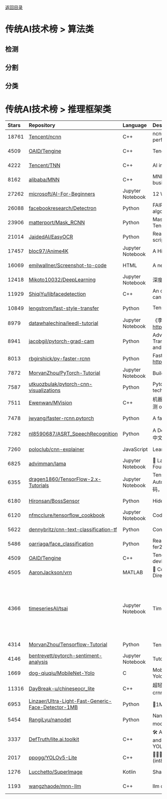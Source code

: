 <a href="https://github.com/liqi-c/AI-Robot-Knowledge-Repository">返回目录</a>

# 传统AI技术榜 > 算法类
## 检测

## 分割

## 分类


# 传统AI技术榜 > 推理框架类
|Stars|Repository|Language|Description|Updated|Created|
|:-|:-|:-|:-|:-|:-|
|18761|[Tencent/ncnn](git://github.com/Tencent/ncnn.git)|C++|ncnnisahigh-performanceneuralnetworkinferenceframeworkoptimizedforthemobileplatform|2024-02-08T03:31:57Z|2017-06-30T10:55:37Z|
|4509|[OAID/Tengine](git://github.com/OAID/Tengine.git)|C++|Tengineisalite,highperformance,modularinferenceengineforembeddeddevice|2024-02-03T13:44:14Z|2017-12-30T01:21:41Z|
|4222|[Tencent/TNN](git://github.com/Tencent/TNN.git)|C++|AI inference |2024-02-07T06:47:18Z|2020-05-29T07:20:28Z|
| 8162 | [alibaba/MNN](git://github.com/alibaba/MNN.git)| C++ | MNN is a blazing fast, lightweight deep learning framework, battle-tested by business-critical use cases in Alibaba | 2024-02-07T23:09:41Z | 2019-04-15T07:40:18Z|
|27262|[microsoft/AI-For-Beginners](git://github.com/microsoft/AI-For-Beginners.git)|Jupyter Notebook|12 Weeks, 24 Lessons, AI for All!|2024-02-08T04:47:33Z|2021-03-03T16:27:36Z|
|26088|[facebookresearch/Detectron](git://github.com/facebookresearch/Detectron.git)|Python|FAIR's research platform for object detection research, implementing popular algorithms like Mask R-CNN and RetinaNet.|2024-02-07T18:36:11Z|2017-10-05T17:32:00Z|
|23906|[matterport/Mask_RCNN](git://github.com/matterport/Mask_RCNN.git)|Python|Mask R-CNN for object detection and instance segmentation on Keras and TensorFlow|2024-02-07T15:41:36Z|2017-10-19T20:28:34Z|
|21014|[JaidedAI/EasyOCR](git://github.com/JaidedAI/EasyOCR.git)|Python|Ready-to-use OCR with 80+ supported languages and all popular writing scripts including Latin, Chinese, Arabic, Devanagari, Cyrillic and etc.|2024-02-08T02:45:21Z|2020-03-14T11:46:39Z|
|17457|[bloc97/Anime4K](git://github.com/bloc97/Anime4K.git)|Jupyter Notebook|A High-Quality Real Time Upscaler for Anime Video|2024-02-08T04:29:51Z|2019-08-13T22:51:31Z|
|16069|[emilwallner/Screenshot-to-code](git://github.com/emilwallner/Screenshot-to-code.git)|HTML|A neural network that transforms a design mock-up into a static website.|2024-02-07T19:47:23Z|2017-10-16T11:41:48Z|
|12418|[Mikoto10032/DeepLearning](git://github.com/Mikoto10032/DeepLearning.git)|Jupyter Notebook|深度学习入门教程, 优秀文章, Deep Learning Tutorial|2024-02-08T05:34:35Z|2018-04-09T15:53:37Z|
|11929|[ShiqiYu/libfacedetection](git://github.com/ShiqiYu/libfacedetection.git)|C++|An open source library for face detection in images. The face detection speed can reach 1000FPS. |2024-02-07T01:16:41Z|2015-01-20T07:47:20Z|
|10849|[lengstrom/fast-style-transfer](git://github.com/lengstrom/fast-style-transfer.git)|Python|TensorFlow CNN for fast style transfer ⚡🖥🎨🖼|2024-02-07T07:39:42Z|2016-07-21T02:59:11Z|
|8979|[datawhalechina/leedl-tutorial](git://github.com/datawhalechina/leedl-tutorial.git)|Jupyter Notebook|《李宏毅深度学习教程》，PDF下载地址：https://github.com/datawhalechina/leedl-tutorial/releases|2024-02-08T05:34:17Z|2019-07-02T01:05:11Z|
|8941|[jacobgil/pytorch-grad-cam](git://github.com/jacobgil/pytorch-grad-cam.git)|Python|Advanced AI Explainability for computer vision.  Support for CNNs, Vision Transformers, Classification, Object detection, Segmentation, Image similarity and more.|2024-02-07T23:30:58Z|2017-05-31T19:55:15Z|
|8013|[rbgirshick/py-faster-rcnn](git://github.com/rbgirshick/py-faster-rcnn.git)|Python|Faster R-CNN (Python implementation) -- see https://github.com/ShaoqingRen/faster_rcnn for the official MATLAB version|2024-02-07T09:07:55Z|2015-09-25T21:04:08Z|
|7872|[MorvanZhou/PyTorch-Tutorial](git://github.com/MorvanZhou/PyTorch-Tutorial.git)|Jupyter Notebook|Build your neural network easy and fast, 莫烦Python中文教学|2024-02-07T07:04:18Z|2017-05-05T15:12:04Z|
|7587|[utkuozbulak/pytorch-cnn-visualizations](git://github.com/utkuozbulak/pytorch-cnn-visualizations.git)|Python|Pytorch implementation of convolutional neural network visualization techniques|2024-02-07T13:18:40Z|2017-10-21T07:25:07Z|
|7511|[Ewenwan/MVision](git://github.com/Ewenwan/MVision.git)|C++|机器人视觉 移动机器人 VS-SLAM ORB-SLAM2 深度学习目标检测 yolov3 行为检测 opencv  PCL 机器学习 无人驾驶|2024-02-07T14:09:56Z|2017-09-24T06:25:27Z|
|7478|[jwyang/faster-rcnn.pytorch](git://github.com/jwyang/faster-rcnn.pytorch.git)|Python|A faster pytorch implementation of faster r-cnn|2024-02-05T13:01:29Z|2017-08-03T19:46:54Z|
|7282|[nl8590687/ASRT_SpeechRecognition](git://github.com/nl8590687/ASRT_SpeechRecognition.git)|Python|A Deep-Learning-Based Chinese Speech Recognition System 基于深度学习的中文语音识别系统|2024-02-08T02:36:34Z|2017-03-06T15:28:21Z|
|7260|[poloclub/cnn-explainer](git://github.com/poloclub/cnn-explainer.git)|JavaScript|Learning Convolutional Neural Networks with Interactive Visualization.|2024-02-07T01:48:01Z|2019-11-03T23:15:24Z|
|6825|[advimman/lama](git://github.com/advimman/lama.git)|Jupyter Notebook|🦙  LaMa Image Inpainting, Resolution-robust Large Mask Inpainting with Fourier Convolutions, WACV 2022|2024-02-08T03:46:41Z|2021-08-30T18:27:52Z|
|6355|[dragen1860/TensorFlow-2.x-Tutorials](git://github.com/dragen1860/TensorFlow-2.x-Tutorials.git)|Jupyter Notebook|TensorFlow 2.x version's  Tutorials and Examples, including CNN, RNN, GAN, Auto-Encoders, FasterRCNN, GPT, BERT examples, etc. TF 2.0版入门实例代码，实战教程。|2024-02-04T02:27:35Z|2019-01-30T03:00:09Z|
|6180|[Hironsan/BossSensor](git://github.com/Hironsan/BossSensor.git)|Python|Hide screen when boss is approaching.|2024-02-07T19:28:41Z|2016-07-04T06:09:59Z|
|6120|[nfmcclure/tensorflow_cookbook](git://github.com/nfmcclure/tensorflow_cookbook.git)|Jupyter Notebook|Code for Tensorflow Machine Learning Cookbook|2024-02-02T07:09:35Z|2016-06-10T13:23:57Z|
|5622|[dennybritz/cnn-text-classification-tf](git://github.com/dennybritz/cnn-text-classification-tf.git)|Python|Convolutional Neural Network for Text Classification in Tensorflow|2024-02-05T08:35:14Z|2015-11-24T15:43:25Z|
|5486|[oarriaga/face_classification](git://github.com/oarriaga/face_classification.git)|Python|Real-time face detection and emotion/gender classification using fer2013/imdb datasets with a keras CNN model and openCV.|2024-02-07T07:15:59Z|2017-02-09T14:44:32Z|
|4509|[OAID/Tengine](git://github.com/OAID/Tengine.git)|C++|Tengine is a lite, high performance, modular inference engine for embedded device |2024-02-03T13:44:14Z|2017-12-30T01:21:41Z|
|4505|[AaronJackson/vrn](git://github.com/AaronJackson/vrn.git)|MATLAB|:man:  Code for "Large Pose 3D Face Reconstruction from a Single Image via Direct Volumetric CNN Regression"|2024-01-29T04:37:57Z|2017-06-20T12:35:33Z|
|4366|[timeseriesAI/tsai](git://github.com/timeseriesAI/tsai.git)|Jupyter Notebook|Time series Timeseries Deep Learning Machine Learning Pytorch  fastai | State-of-the-art Deep Learning library  for Time Series and Sequences in Pytorch / fastai|2024-02-08T03:12:55Z|2019-09-30T09:18:31Z|
|4314|[MorvanZhou/Tensorflow-Tutorial](git://github.com/MorvanZhou/Tensorflow-Tutorial.git)|Python|Tensorflow tutorial from basic to hard, 莫烦Python 中文AI教学|2024-02-08T05:35:17Z|2017-05-10T11:02:32Z|
|4146|[bentrevett/pytorch-sentiment-analysis](git://github.com/bentrevett/pytorch-sentiment-analysis.git)|Jupyter Notebook|Tutorials on getting started with PyTorch and TorchText for sentiment analysis.|2024-02-07T12:05:37Z|2017-12-13T13:36:40Z||1252|[MIC-DKFZ/medicaldetectiontoolkit](git://github.com/MIC-DKFZ/medicaldetectiontoolkit.git)|Python|The Medical Detection Toolkit contains 2D + 3D implementations of prevalent object detectors such as Mask R-CNN, Retina Net, Retina U-Net, as well as a training and inference framework focused on dealing with medical images.  |2024-02-01T22:09:13Z|2018-10-12T12:34:57Z|
|1669|[dog-qiuqiu/MobileNet-Yolo](git://github.com/dog-qiuqiu/MobileNet-Yolo.git)|C|MobileNetV2-YoloV3-Nano: 0.5BFlops 3MB HUAWEI P40: 6ms/img, YoloFace-500k:0.1Bflops 420KB:fire::fire::fire:|2024-02-01T02:39:05Z|2020-06-17T05:13:42Z|
|11316|[DayBreak-u/chineseocr_lite](git://github.com/DayBreak-u/chineseocr_lite.git)|C++|超轻量级中文ocr，支持竖排文字识别, 支持ncnn、mnn、tnn推理 ( dbnet(1.8M) + crnn(2.5M) + anglenet(378KB)) 总模型仅4.7M |2024-02-06T18:16:28Z|2020-02-27T10:01:29Z|
|6953|[Linzaer/Ultra-Light-Fast-Generic-Face-Detector-1MB](git://github.com/Linzaer/Ultra-Light-Fast-Generic-Face-Detector-1MB.git)|Python| 💎1MB lightweight face detection model  (1MB轻量级人脸检测模型)|2024-02-06T09:54:07Z|2019-10-10T07:40:48Z|
|5454|[RangiLyu/nanodet](git://github.com/RangiLyu/nanodet.git)|Python|NanoDet-Plus⚡Super fast and lightweight anchor-free object detection model. 🔥Only 980 KB(int8) / 1.8MB (fp16) and run 97FPS on cellphone🔥|2024-02-07T07:20:35Z|2020-10-19T08:36:25Z|
|3337|[DefTruth/lite.ai.toolkit](git://github.com/DefTruth/lite.ai.toolkit.git)|C++|🛠 A lite C++ toolkit of awesome AI models with ONNXRuntime, NCNN, MNN and TNN. YOLOv5, YOLOX, YOLOP, YOLOv6, YOLOR, MODNet, YOLOX, YOLOv7, YOLOv8.  MNN, NCNN, TNN, ONNXRuntime.|2024-02-06T06:27:35Z|2021-03-22T14:31:56Z|
|2017|[ppogg/YOLOv5-Lite](git://github.com/ppogg/YOLOv5-Lite.git)|C++|🍅🍅🍅YOLOv5-Lite: Evolved from yolov5 and the size of model is only 900+kb (int8) and 1.7M (fp16). Reach 15 FPS on the Raspberry Pi 4B~|2024-02-05T02:53:40Z|2021-08-16T14:24:00Z|
|1276|[Lucchetto/SuperImage](git://github.com/Lucchetto/SuperImage.git)|Kotlin|Sharpen your low-resolution pictures with the power of AI upscaling|2024-02-08T02:28:36Z|2023-02-01T21:14:42Z|
|1193|[wangzhaode/mnn-llm](git://github.com/wangzhaode/mnn-llm.git)|C++|llm deploy project based mnn.|2024-02-06T20:39:24Z|2023-03-17T10:26:09Z|

